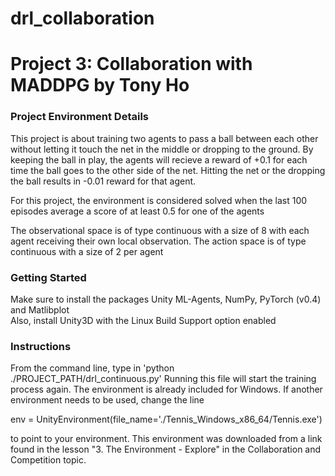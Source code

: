 # drl_collaboration
# Project 3: Collaboration with MADDPG by Tony Ho

### Project Environment Details

This project is about training two agents to pass a ball between each other without letting it touch the net in the middle or dropping to the ground.
By keeping the ball in play, the agents will recieve a reward of +0.1 for each time the ball goes to the other side of the net.
Hitting the net or the dropping the ball results in -0.01 reward for that agent.

For this project, the environment is considered solved when the last 100 episodes average a score of at least 0.5 for one of the agents

The observational space is of type continuous with a size of 8 with each agent receiving their own local observation. 
The action space is of type continuous with a size of 2 per agent

### Getting Started

Make sure to install the packages Unity ML-Agents, NumPy, PyTorch (v0.4) and Matlibplot  
Also, install Unity3D with the Linux Build Support option enabled

### Instructions

From the command line, type in 'python ./PROJECT_PATH/drl_continuous.py'
Running this file will start the training process again.
The environment is already included for Windows.  If another environment needs to be used, change the line

env = UnityEnvironment(file_name='./Tennis_Windows_x86_64/Tennis.exe')

to point to your environment.  This environment was downloaded from a link found in the lesson "3. The Environment - Explore" in the Collaboration and Competition topic.
